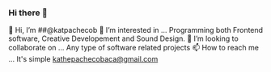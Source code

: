 ### Hi there 👋

👋 Hi, I’m ##@katpachecob
👀 I’m interested in ... Programming both Frontend software, Creative Developement and Sound Design.
💞️ I’m looking to collaborate on ... Any type of software related projects
📫 How to reach me ... It's simple kathepachecobaca@gmail.com
<!--
**katpachecob/katpachecob** is a ✨ _special_ ✨ repository because its `README.md` (this file) appears on your GitHub profile.

-->
